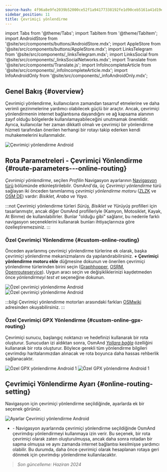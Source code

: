 ```yaml
---
source-hash: 4f96a8e9fe2039b52000ce52f1a94177338192fe1d90ceb5161a41d19e94cfea
sidebar_position: 11
title: Çevrimiçi yönlendirme
---
```

import Tabs from '@theme/Tabs';
import TabItem from '@theme/TabItem';
import AndroidStore from '@site/src/components/buttons/AndroidStore.mdx';
import AppleStore from '@site/src/components/buttons/AppleStore.mdx';
import LinksTelegram from '@site/src/components/_linksTelegram.mdx';
import LinksSocial from '@site/src/components/_linksSocialNetworks.mdx';
import Translate from '@site/src/components/Translate.js';
import InfoIncompleteArticle from '@site/src/components/_infoIncompleteArticle.mdx';
import InfoAndroidOnly from '@site/src/components/_infoAndroidOnly.mdx';



## Genel Bakış {#overview}

<InfoAndroidOnly />

Çevrimiçi yönlendirme, kullanıcıların zamandan tasarruf etmelerine ve daha verimli gezinmelerine yardımcı olabilecek güçlü bir araçtır. Ancak, çevrimiçi yönlendirmenin internet bağlantısına dayandığını ve ağ kapsama alanının zayıf olduğu bölgelerde kullanılamayabileceğini unutmamak önemlidir. Ayrıca, kullanıcılar her zaman dikkatli olmalı ve çevrimiçi bir yönlendirme hizmeti tarafından önerilen herhangi bir rotayı takip ederken kendi muhakemelerini kullanmalıdır.

![Çevrimiçi yönlendirme Android](@site/static/img/navigation/routing/online_routing_andr.png)


## Rota Parametreleri - Çevrimiçi Yönlendirme {#route-parameters---online-routing}

*Çevrimiçi yönlendirme*, seçilen *Profilin* Navigasyon ayarlarının [Navigasyon türü](../guidance/navigation-settings.md#overview) bölümünde etkinleştirilebilir. OsmAnd'da, üç *Çevrimiçi yönlendirme* türü sağlayan iki önceden tanımlanmış *çevrimiçi yönlendirme motoru* ([ZLZK](https://zlzk.biz/) ve [OSM DE](https://routing.openstreetmap.de)) vardır: *Bisiklet, Araba ve Yaya*.

:::not
Çevrimiçi yönlendirme türleri *Sürüş, Bisiklet ve Yürüyüş* profilleri için tasarlanmıştır, ancak diğer OsmAnd profilleriyle (Kamyon, Motosiklet, Kayak, At Binme) de kullanılabilirler. Bunlar "olduğu gibi" sağlanır, bu nedenle farklı navigasyon seçeneklerini kullanarak bunları ihtiyaçlarınıza göre özelleştiremezsiniz.
:::

### Özel Çevrimiçi Yönlendirme {#custom-online-routing}

Önceden ayarlanmış çevrimiçi yönlendirme türlerine ek olarak, başka çevrimiçi yönlendirme mekanizmalarını da yapılandırabilirsiniz.
**+ Çevrimiçi yönlendirme motoru ekle** düğmesine dokunun ve önerilen çevrimiçi yönlendirme türlerinden birini seçin ([Graphhopper](https://graphhopper.com/), [OSRM](http://project-osrm.org/), [Openrouteservice](https://openrouteservice.org)). Uygun aracı seçin ve değişikliklerinizi kaydetmeden önce *yönlendirmeyi test et* seçeneğine dokunun.

![Özel çevrimiçi yönlendirme Android](@site/static/img/navigation/routing/custom_online_routing_andr_1.png) ![Özel çevrimiçi yönlendirme Android](@site/static/img/navigation/routing/custom_online_routing_andr_2.png)

:::bilgi
Çevrimiçi yönlendirme motorları arasındaki farkları [OSMwiki](https://wiki.openstreetmap.org/wiki/Routing/online_routers) adresinden okuyabilirsiniz.
:::

### Özel Çevrimiçi GPX Yönlendirme {#custom-online-gpx-routing}

Çevrimiçi sunucu, başlangıç noktanızı ve hedefinizi kullanarak bir rota oluşturur. Sunucudan izi aldıktan sonra, OsmAnd *[Yollara bağla](../setup/gpx-navigation.md#attach-to-the-roads)* özelliğini kullanarak bir rota oluşturur. Böylece gerekli tüm yönlendirme bilgileri çevrimdışı haritalarımızdan alınacak ve rota boyunca daha hassas rehberlik sağlanacaktır.

![Özel GPX yönlendirme Android 1](@site/static/img/navigation/routing/online_routing_gpx_1.png) ![Özel GPX yönlendirme Android 1](@site/static/img/navigation/routing/online_routing_gpx_2.png)


## Çevrimiçi Yönlendirme Ayarı {#online-routing-setting}

Navigasyon için çevrimiçi yönlendirme seçildiğinde, ayarlarda ek bir seçenek görünür.

![Ayarlar Çevrimiçi yönlendirme Android](@site/static/img/navigation/routing/settings_online_routing_1.png)

- *<Translate android="true" ids="calculate_osmand_route_without_internet"/>* - Navigasyon ayarlarında çevrimiçi yönlendirme seçildiğinde OsmAnd çevrimdışı yönlendirmeyi kullanmaya izin verir. Bu seçenek, bir rota çevrimiçi olarak zaten oluşturulmuşsa, ancak daha sonra rotadan bir sapma olmuşsa ve aynı zamanda internet bağlantısı kesilmişse yardımcı olabilir. Bu durumda, daha önce çevrimiçi olarak hesaplanan rotaya geri dönmek için çevrimdışı yönlendirme kullanılacaktır.

> *Son güncelleme: Haziran 2024*